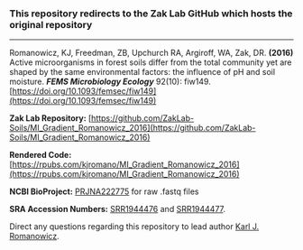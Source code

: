 ### This repository redirects to the Zak Lab GitHub which hosts the original repository
____________________________________________________________

Romanowicz, KJ, Freedman, ZB, Upchurch RA, Argiroff, WA, Zak, DR. **(2016)** Active microorganisms in forest soils differ from the total community yet are shaped by the same environmental factors: the influence of pH and soil moisture. ***FEMS Microbiology Ecology*** 92(10): fiw149. [https://doi.org/10.1093/femsec/fiw149](https://doi.org/10.1093/femsec/fiw149)

**Zak Lab Repository:** [https://github.com/ZakLab-Soils/MI_Gradient_Romanowicz_2016](https://github.com/ZakLab-Soils/MI_Gradient_Romanowicz_2016)

**Rendered Code:** [https://rpubs.com/kjromano/MI_Gradient_Romanowicz_2016](https://rpubs.com/kjromano/MI_Gradient_Romanowicz_2016)

**NCBI BioProject:** [PRJNA222775](http://www.ncbi.nlm.nih.gov/bioproject/PRJNA222775) for raw .fastq files

**SRA Accession Numbers:** [SRR1944476](http://trace.ncbi.nlm.nih.gov/Traces/sra/?run=SRR1944476) and [SRR1944477](http://trace.ncbi.nlm.nih.gov/Traces/sra/?run=SRR1944477).

Direct any questions regarding this repository to lead author [Karl J. Romanowicz](mailto:kjromano@umich.edu).
